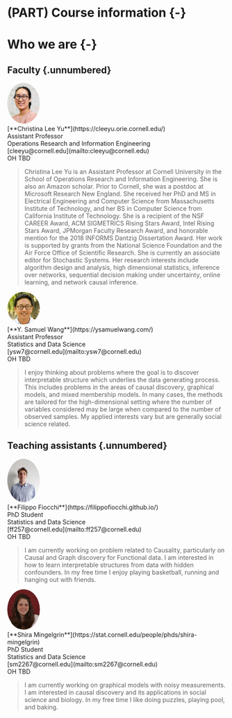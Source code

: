 
# (PART) Course information {-}

# Who we are {-}

<head>
<style>
img {
  border-radius: 50%;
}
</style>
</head>

## Faculty {.unnumbered}

<div class="row">
  <div class="column"><img src="assets/christina.jpg" style="width:75px"></div>
  <div class="col-md-5">[**Christina Lee Yu**](https://cleeyu.orie.cornell.edu/)<br>Assistant Professor<br>Operations Research and Information Engineering<br>
[cleeyu@cornell.edu](mailto:cleeyu@cornell.edu)<br>OH TBD</div>
</div>

> Christina Lee Yu is an Assistant Professor at Cornell University in the School of Operations Research and Information Engineering. She is also an Amazon scholar. Prior to Cornell, she was a postdoc at Microsoft Research New England. She received her PhD and MS in Electrical Engineering and Computer Science from Massachusetts Institute of Technology, and her BS in Computer Science from California Institute of Technology. She is a recipient of the NSF CAREER Award, ACM SIGMETRICS Rising Stars Award, Intel Rising Stars Award, JPMorgan Faculty Research Award, and honorable mention for the 2018 INFORMS Dantzig Dissertation Award. Her work is supported by grants from the National Science Foundation and the Air Force Office of Scientific Research. She is currently an associate editor for Stochastic Systems. Her research interests include algorithm design and analysis, high dimensional statistics, inference over networks, sequential decision making under uncertainty, online learning, and network causal inference.


<div class="row">
  <div class="column"><img src="assets/Sam.jpeg" style="width:75px"></div>
  <div class="col-md-5">[**Y. Samuel Wang**](https://ysamuelwang.com/)<br>Assistant Professor<br>Statistics and Data Science<br>
[ysw7@cornell.edu](mailto:ysw7@cornell.edu)<br>OH TBD</div>
</div>

> I enjoy thinking about problems where the goal is to discover interpretable structure which underlies the data generating process. This includes problems in the areas of causal discovery, graphical models, and mixed membership models. In many cases, the methods are tailored for the high-dimensional setting where the number of variables considered may be large when compared to the number of observed samples. My applied interests vary but are generally social science related.

## Teaching assistants {.unnumbered}


<div class="row">
  <div class="column"><img src="assets/Filippo.jpg" style="width:75px"></div>
  <div class="col-md-5">[**Filippo Fiocchi**](https://filippofiocchi.github.io/)<br>PhD Student<br>Statistics and Data Science<br>
[ff257@cornell.edu](mailto:ff257@cornell.edu)<br> OH TBD</div>
</div>

> I am currently working on problem related to Causality, particularly on Causal and Graph discovery for Functional data. I am interested in how to learn interpretable structures from data with hidden confounders. In my free time I enjoy playing basketball, running and hanging out with friends.

<div class="row">
  <div class="column"><img src="assets/Shira.jpg" style="width:75px"></div>
  <div class="col-md-5">[**Shira Mingelgrin**](https://stat.cornell.edu/people/phds/shira-mingelgrin)<br>PhD Student<br>Statistics and Data Science<br>
[sm2267@cornell.edu](mailto:sm2267@cornell.edu)<br> OH TBD</div>
</div>

> I am currently working on graphical models with noisy measurements. I am interested in causal discovery and its applications in social science and biology. In my free time I like doing puzzles, playing pool, and baking.  

